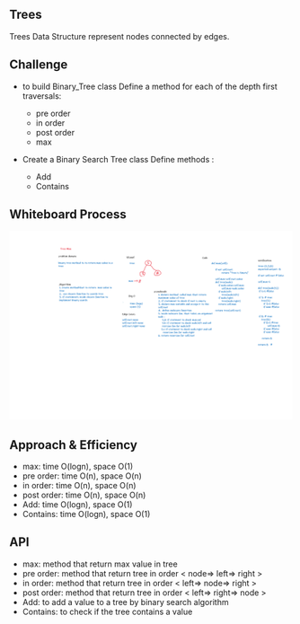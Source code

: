 ## Trees
Trees Data Structure represent nodes connected by edges.

## Challenge
- to build Binary_Tree class Define a method for each of the depth first traversals:

    - pre order
    - in order
    - post order
    - max

- Create a Binary Search Tree class  Define methods :
    - Add 
    - Contains

## Whiteboard Process
![image](./assets/chalenge16-tree.png)

## Approach & Efficiency
- max: time O(logn), space O(1)
- pre order: time O(n), space O(n)
- in order: time O(n), space O(n)
- post order: time O(n), space O(n)
- Add: time O(logn), space O(1)
- Contains: time O(logn), space O(1)

## API
- max: method that return max value in tree
- pre order: method that return tree in order < node=> left=> right >
- in order: method that return tree in order < left=> node=> right >
- post order: method that return tree in order < left=> right=> node >
- Add: to add a value to a tree by binary search algorithm
- Contains: to check if the tree contains a value 